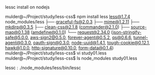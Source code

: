 
lessc install on nodejs


mulder@~/Project/study/less-css$ npm install less
less@1.7.4 node_modules/less
├── graceful-fs@2.0.3
├── mime@1.2.11
├── mkdirp@0.3.5
├── clean-css@2.1.8 (commander@2.1.0)
├── source-map@0.1.38 (amdefine@0.1.0)
└── request@2.34.0 (json-stringify-safe@5.0.0, aws-sign2@0.5.0, forever-agent@0.5.2, qs@0.6.6, tunnel-agent@0.3.0, oauth-sign@0.3.0, node-uuid@1.4.1, tough-cookie@0.12.1, hawk@1.0.0, http-signature@0.10.0, form-data@0.1.4)
mulder@~/Project/study/less-css$ vi study01.less
mulder@~/Project/study/less-css$ ls
node_modules	study01.less


lessc : ./node_modules/less/bin/lessc
